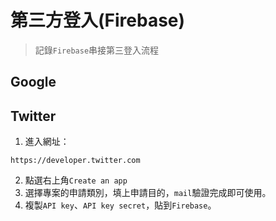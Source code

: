 # 第三方登入(Firebase)

> 記錄`Firebase`串接第三登入流程

## Google


## Twitter
1. 進入網址：
```
https://developer.twitter.com
```

2. 點選右上角`Create an app`
3. 選擇專案的申請類別，填上申請目的，`mail`驗證完成即可使用。
4. 複製`API key`、`API key secret`，貼到`Firebase`。